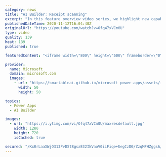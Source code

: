 ```yaml
---
category: news
title: "AI Builder: Receipt scanning"
excerpt: "In this feature overview video series, we highlight new capabilities included in the latest update to AI Builder.  Receipt scanning is a new AI Builder feature that processes receipts to identify and extract information. The AI model identifies receipt data, merchant information, total price, and taxes"
publishedDateTime: 2020-11-12T16:04:40Z
originalUrl: "https://youtube.com/watch?v=Ofq47xVCm0U"
type: video
quality: 139
heat: 139
published: true

featuredContent: "<iframe width=\"800\" height=\"500\" frameborder=\"0\" src=\"https://www.youtube.com/embed/Ofq47xVCm0U\" allow=\"accelerometer; autoplay; encrypted-media; gyroscope; picture-in-picture\" allowfullscreen></iframe>"

provider:
  name: Microsoft
  domain: microsoft.com
  images:
    - url: "https://smartableai.github.io/microsoft-power-apps/assets/images/organizations/microsoft.com-50x50.jpg"
      width: 50
      height: 50

topics:
  - Power Apps
  - AI Builder

images:
  - url: "https://i.ytimg.com/vi/Ofq47xVCm0U/maxresdefault.jpg"
    width: 1280
    height: 720
    isCached: true

secured: "/Kx0rLaaXWjO313PvDSt8gsaE32IkVaoV0iiFiqe+UegCzDG/ZzqMFHZggsA/X6zqyHWiZOw3x5LJc1wq1EYFxOY32kk3xsKKH2iZmBdskUqebxw2Z7VHmwn7+bNiTYoE7IENJDmdxb2fVtxi5TNuF/6RQWkB1kgjdkeNS1LRM/CNIVNeJ9MqSs9hH9C+woIDgsU6jnSvruwd6NnpGdOBTZAFf0eNccgxtueiaxIs26d7nY8y2lpmGZmgn6LpLji1PplNS/Uvc/jn01H+ZVH660VHqyISJN8BJh5LdnfIr0tkAVN+gKSJYgZLhYYqHr9D9BAiNJMxGChjjqqFoYGuyfMacWDxO/5QPCQLNEnokOea87DFsg7EWcZRvDlC2dlIdtaN7xe/CndBZLUopT7AJcaMH/5VkbBPvS2bFh/ALE=;HliBDUZSgYggtRGeKgyOpw=="
---
```


